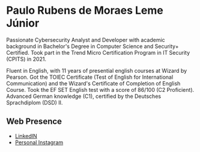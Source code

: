 # Paulo Rubens de Moraes Leme Júnior

Passionate Cybersecurity Analyst and Developer with academic background in Bachelor's Degree in Computer Science and Security+ Certified. Took part in the Trend Micro Certification Program in IT Security (CPITS) in 2021.

Fluent in English, with 11 years of presential english courses at Wizard by Pearson. Got the TOIEC Certificate (Test of English for International Communication) and the Wizard's Certificate of Completion of English Course. Took the EF SET English test with a score of 86/100 (C2 Proficient). Advanced German knowledge (C1), certified by the Deutsches Sprachdiplom (DSD) II.

## Web Presence

 - [LinkedIN](https://www.linkedin.com/in/paulo-rubens-de-moraes-leme-júnior-2419731a5/)
 - [Personal Instagram](https://www.instagram.com/paulojr26_/)



